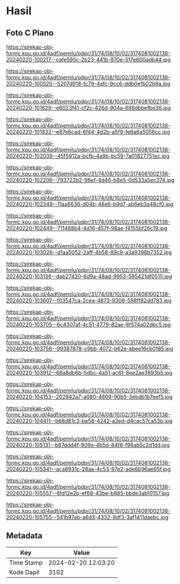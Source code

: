 # Hasil

## Foto C Plano

https://sirekap-obj-formc.kpu.go.id/4adf/pemilu/pdpr/31/74/08/10/02/3174081002138-20240220-100217--cafe595c-2b23-441b-970e-517e600adb44.jpg

https://sirekap-obj-formc.kpu.go.id/4adf/pemilu/pdpr/31/74/08/10/02/3174081002138-20240220-100520--5207d918-fc79-4afc-9cc6-ddb0e1b02b9a.jpg

https://sirekap-obj-formc.kpu.go.id/4adf/pemilu/pdpr/31/74/08/10/02/3174081002138-20240220-101629--e6023f41-cf2c-426d-904a-698dbbefbe36.jpg

https://sirekap-obj-formc.kpu.go.id/4adf/pemilu/pdpr/31/74/08/10/02/3174081002138-20240220-101832--e87e6cad-6f44-4d2b-a5f9-fe6a6a5056cc.jpg

https://sirekap-obj-formc.kpu.go.id/4adf/pemilu/pdpr/31/74/08/10/02/3174081002138-20240220-102039--45f5912a-bcfb-4a9b-bc59-7a01827751ec.jpg

https://sirekap-obj-formc.kpu.go.id/4adf/pemilu/pdpr/31/74/08/10/02/3174081002138-20240220-102206--793722b2-96ef-4d46-b8e5-0d533a5ec374.jpg

https://sirekap-obj-formc.kpu.go.id/4adf/pemilu/pdpr/31/74/08/10/02/3174081002138-20240220-102349--11aa6636-d04b-48e6-b9d7-ab6eb3a48cf0.jpg

https://sirekap-obj-formc.kpu.go.id/4adf/pemilu/pdpr/31/74/08/10/02/3174081002138-20240220-102449--711488b4-4d16-457f-98ae-f4155bf26c19.jpg

https://sirekap-obj-formc.kpu.go.id/4adf/pemilu/pdpr/31/74/08/10/02/3174081002138-20240220-103026--d1aa5052-2aff-4b58-89c9-a3a9398b7352.jpg

https://sirekap-obj-formc.kpu.go.id/4adf/pemilu/pdpr/31/74/08/10/02/3174081002138-20240220-103136--dab27420-6d9a-48ad-9953-595421df0515.jpg

https://sirekap-obj-formc.kpu.go.id/4adf/pemilu/pdpr/31/74/08/10/02/3174081002138-20240220-103607--f03547ca-2cea-4873-9306-598ff82dd783.jpg

https://sirekap-obj-formc.kpu.go.id/4adf/pemilu/pdpr/31/74/08/10/02/3174081002138-20240220-103705--6c4307af-4c51-4779-82ae-6f574a02dbc5.jpg

https://sirekap-obj-formc.kpu.go.id/4adf/pemilu/pdpr/31/74/08/10/02/3174081002138-20240220-103756--99387878-c9bb-4072-b62e-abee16cb0185.jpg

https://sirekap-obj-formc.kpu.go.id/4adf/pemilu/pdpr/31/74/08/10/02/3174081002138-20240220-103912--68a8db6b-5dbc-4a51-ac61-8ee2ae3893b5.jpg

https://sirekap-obj-formc.kpu.go.id/4adf/pemilu/pdpr/31/74/08/10/02/3174081002138-20240220-104153--202842a7-a080-4809-90b5-3ebdb1b7eef5.jpg

https://sirekap-obj-formc.kpu.go.id/4adf/pemilu/pdpr/31/74/08/10/02/3174081002138-20240220-104411--b68d81c3-be58-4242-a3ed-d4cac57ca53b.jpg

https://sirekap-obj-formc.kpu.go.id/4adf/pemilu/pdpr/31/74/08/10/02/3174081002138-20240220-105131--b87ddd4f-909a-4b5d-84f8-f98ab5c2d1dd.jpg

https://sirekap-obj-formc.kpu.go.id/4adf/pemilu/pdpr/31/74/08/10/02/3174081002138-20240220-105341--aca8931c-28aa-4c53-97e2-ade6b96ae65f.jpg

https://sirekap-obj-formc.kpu.go.id/4adf/pemilu/pdpr/31/74/08/10/02/3174081002138-20240220-105557--6fd12e2b-ef68-43be-b885-bbde3ab10157.jpg

https://sirekap-obj-formc.kpu.go.id/4adf/pemilu/pdpr/31/74/08/10/02/3174081002138-20240220-105755--541b97ab-a6d3-4332-9df3-3af1411daebc.jpg


## Metadata

| Key        | Value               |
| ---------- | ------------------- |
| Time Stamp | 2024-02-20 12:03:20 |
| Kode Dapil | 3102                |



